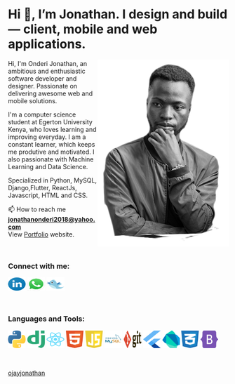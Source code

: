 # Hi 👋, I’m **Jonathan**. I design and build &mdash; client, mobile and web applications.

<p> <img align="right"   src="static/profile.png" alt="ojayjonathan" /></p>

Hi, I'm Onderi Jonathan, an ambitious and enthusiastic software developer and designer. Passionate on delivering awesome web and mobile solutions.

I'm a computer science student at Egerton University Kenya, who loves learning and improving everyday. I am a constant learner, which keeps me produtive and motivated. I also passionate with Machine Learning and Data Science.

Specialized in Python, MySQL, Django,Flutter, ReactJs, Javascript, HTML and CSS.

📫 How to reach me **jonathanonderi2018@yahoo.com** <br>
View [Portfolio](https://ojayjonathan.github.io/site/) website.

<br>

<h3 align="left" >Connect with me:</h3>
<p align="left">
  <a href="https://www.linkedin.com/in/jonathan-onderi-93aab3195" target="blank"><img align="center"
      src="static/linkedin-icon.svg"
      alt="linkedin" height="30" width="40" /></a>
    <a href="https://wa.me/254742446941" target="blank">
    <img align="center"
      src="static/whatsapp-symbol.svg"
      alt="linkedin" height="30" width="40" /></a> 
 <a href="https://twitter.com/OJAYJonathan" target="blank"><img align="center"
      src="static/twiter.svg"
      alt="linkedin" height="30" width="40" /></a>
  
</p>

<br>

<h3 align="left">Languages and Tools:</h3>
<p align="left"> 
<img src="static/python-5.svg" width="40" height="40">
<img src="static/django.svg" width="40" height="40">
<img src="static/react-2.svg" width="40" height="40">
<img src="static/html-1.svg" width="40" height="40">
<img src="static/javascript-1.svg" width="40" height="40">
<img src="static/mysql-3.svg" width="40" height="40">
<img src="static/git.svg" width="40" height="40">
<img src="static/flutter.svg" width="40" height="40">
<img src="static/dart.svg" width="40" height="40">
<img src="static/css-3.svg" width="40" height="40">
<img src="static/bootstrap-5-1.svg" width="40" height="40">
</p>
<br>



[ojayjonathan](https://github.com/ojayjonathan)
